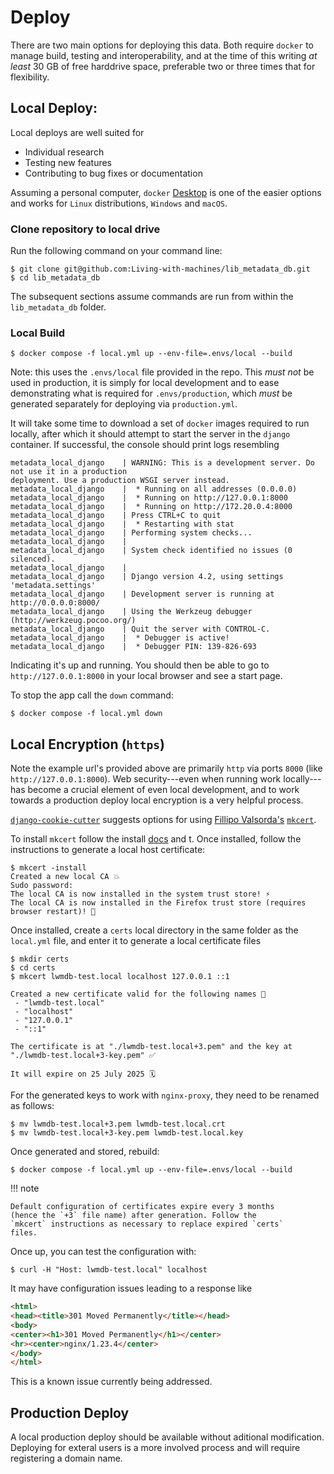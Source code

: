 # Deploy

There are two main options for deploying this data. Both require `docker` to manage build, testing and interoperability, and at the time of this writing *at least* 30 GB of free harddrive space, preferable two or three times that for flexibility.

## Local Deploy:

Local deploys are well suited for

- Individual research
- Testing new features
- Contributing to bug fixes or documentation

Assuming a personal computer, `docker` [Desktop](https://www.docker.com/products/docker-desktop/) is one of the easier options and works for `Linux` distributions, `Windows` and `macOS`.

### Clone repository to local drive

Run the following command on your command line:

```
$ git clone git@github.com:Living-with-machines/lib_metadata_db.git
$ cd lib_metadata_db
```

The subsequent sections assume commands are run from within the `lib_metadata_db` folder.

### Local Build

```console
$ docker compose -f local.yml up --env-file=.envs/local --build
```

Note: this uses the `.envs/local` file provided in the repo. This *must not* be used in production, it is simply for local development and to ease demonstrating what is required for `.envs/production`, which *must* be generated separately for deploying via `production.yml`.

It will take some time to download a set of `docker` images required to run locally, after which it should attempt to start the server in the `django` container. If successful, the console should print logs resembling

```console
metadata_local_django    | WARNING: This is a development server. Do not use it in a production
deployment. Use a production WSGI server instead.
metadata_local_django    |  * Running on all addresses (0.0.0.0)
metadata_local_django    |  * Running on http://127.0.0.1:8000
metadata_local_django    |  * Running on http://172.20.0.4:8000
metadata_local_django    | Press CTRL+C to quit
metadata_local_django    |  * Restarting with stat
metadata_local_django    | Performing system checks...
metadata_local_django    |
metadata_local_django    | System check identified no issues (0 silenced).
metadata_local_django    |
metadata_local_django    | Django version 4.2, using settings 'metadata.settings'
metadata_local_django    | Development server is running at http://0.0.0.0:8000/
metadata_local_django    | Using the Werkzeug debugger (http://werkzeug.pocoo.org/)
metadata_local_django    | Quit the server with CONTROL-C.
metadata_local_django    |  * Debugger is active!
metadata_local_django    |  * Debugger PIN: 139-826-693
```

Indicating it's up and running. You should then be able to go to `http://127.0.0.1:8000` in your local browser and see a start page.

To stop the app call the `down` command:

```console
$ docker compose -f local.yml down
```

## Local Encryption (`https`)

Note the example url's provided above are primarily `http` via ports `8000` (like `http://127.0.0.1:8000`). Web security---even when running work locally---has become a crucial element of even local development, and to work towards a production deploy local encryption is a very helpful process.

[`django-cookie-cutter`](https://cookiecutter-django.readthedocs.io/en/latest/developing-locally-docker.html#developing-locally-with-https) suggests options for using [Fillipo Valsorda's](https://filippo.io/) [`mkcert`](https://github.com/FiloSottile/mkcert).

To install `mkcert` follow the install [docs](https://github.com/FiloSottile/mkcert#installation)  and t. Once installed, follow the instructions to generate a local host certificate:

```console
$ mkcert -install
Created a new local CA 💥
Sudo password:
The local CA is now installed in the system trust store! ⚡️
The local CA is now installed in the Firefox trust store (requires browser restart)! 🦊
```

Once installed, create a `certs` local directory in the same folder as the `local.yml` file, and enter it to generate a local certificate files

```console
$ mkdir certs
$ cd certs
$ mkcert lwmdb-test.local localhost 127.0.0.1 ::1

Created a new certificate valid for the following names 📜
 - "lwmdb-test.local"
 - "localhost"
 - "127.0.0.1"
 - "::1"

The certificate is at "./lwmdb-test.local+3.pem" and the key at "./lwmdb-test.local+3-key.pem" ✅

It will expire on 25 July 2025 🗓
```

For the generated keys to work with `nginx-proxy`, they need to be renamed as follows:

```console
$ mv lwmdb-test.local+3.pem lwmdb-test.local.crt
$ mv lwmdb-test.local+3-key.pem lwmdb-test.local.key
```

Once generated and stored, rebuild:

```console
$ docker compose -f local.yml up --env-file=.envs/local --build
```

!!! note 

    Default configuration of certificates expire every 3 months
    (hence the `+3` file name) after generation. Follow the
    `mkcert` instructions as necessary to replace expired `certs`
    files.

Once up, you can test the configuration with:

```console
$ curl -H "Host: lwmdb-test.local" localhost
```

It may have configuration issues leading to a response like

```html
<html>
<head><title>301 Moved Permanently</title></head>
<body>
<center><h1>301 Moved Permanently</h1></center>
<hr><center>nginx/1.23.4</center>
</body>
</html>
```

This is a known issue currently being addressed.

## Production Deploy

A local production deploy should be available without aditional modification. Deploying for exteral users is a more involved process and will require registering a domain name.
